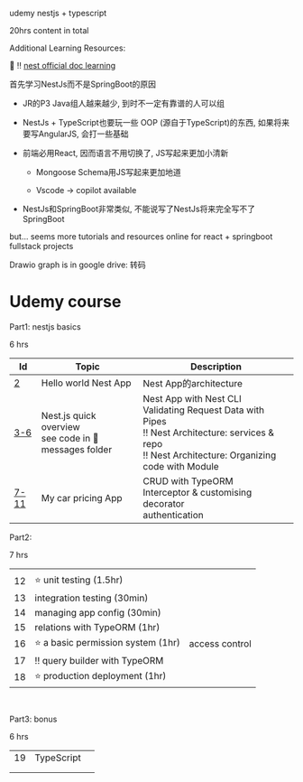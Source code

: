udemy nestjs + typescript 

20hrs content in total



Additional Learning Resources:

:pencil: :bangbang: ​[nest official doc learning](./nest-official-doc/nestOfficialDocLearning.md)





首先学习NestJs而不是SpringBoot的原因

+ JR的P3 Java组人越来越少, 到时不一定有靠谱的人可以组
+ NestJs + TypeScript也要玩一些 OOP (源自于TypeScript)的东西, 如果将来要写AngularJS, 会打一些基础
+ 前端必用React, 因而语言不用切换了, JS写起来更加小清新
  + Mongoose Schema用JS写起来更加地道

  + Vscode -> copilot available

+ NestJs和SpringBoot非常类似, 不能说写了NestJs将来完全写不了SpringBoot

but... seems more tutorials and resources online for react + springboot fullstack projects






Drawio graph is in google drive: 转码 



# Udemy course

Part1: nestjs basics

6 hrs

| Id | Topic | Description |
| ---- | ---------------------------------------------------------- | ---------------------- |
| [2](./C2/readme.md)    | Hello world Nest App                                       | Nest App的architecture |
| [3-6](./C3-6/readme.md) | Nest.js quick overview <br>see code in :gem: messages folder | Nest App with Nest CLI <br/>Validating Request Data with Pipes <br/>:bangbang: Nest Architecture: services & repo <br/>:bangbang: Nest Architecture: Organizing code with Module |
| [7-11](./C7/readme.md) | My car pricing App | CRUD with TypeORM <br>Interceptor & customising decorator <br>authentication |



Part2:

7 hrs

|      |                                        |                |
| ---- | -------------------------------------- | -------------- |
|      |                                        |                |
| 12   | :star: ​unit testing (1.5hr)            |                |
| 13   | integration testing (30min)            |                |
| 14   | managing app config (30min)            |                |
| 15   | relations with TypeORM (1hr)           |                |
| 16   | :star: ​a basic permission system (1hr) | access control |
| 17   | :bangbang: ​query builder with TypeORM  |                |
| 18   | :star: ​production deployment (1hr)     |                |

​	

Part3: bonus

6 hrs

|      |            |      |
| ---- | ---------- | ---- |
| 19   | TypeScript |      |
|      |            |      |
|      |            |      |





